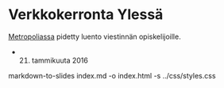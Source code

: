 # Verkkokerronta Ylessä

[Metropoliassa](http://www.metropolia.fi/) pidetty luento viestinnän opiskelijoille.

* 21. tammikuuta 2016

markdown-to-slides index.md -o index.html -s ../css/styles.css
